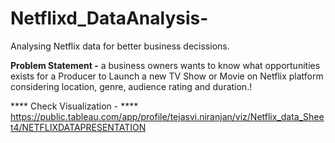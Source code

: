 # Netflixd_DataAnalysis-
Analysing Netflix data for better business decissions.

**Problem Statement -** 
a business owners wants to know what opportunities exists for a Producer to Launch a new TV Show or Movie on Netflix platform considering location, genre, audience rating and duration.!

**** Check Visualization - ****
https://public.tableau.com/app/profile/tejasvi.niranjan/viz/Netflix_data_Sheet4/NETFLIXDATAPRESENTATION
